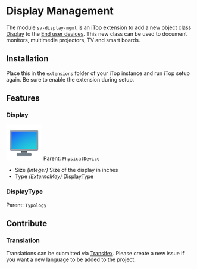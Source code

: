 # Display Management

The module `sv-display-mgmt` is an [iTop][1] extension to add a new object class [Display](#display) to the [End user devices][2].
This new class can be used to document monitors, multimedia projectors, TV and smart boards.

## Installation

Place this in the `extensions` folder of your iTop instance and run iTop setup again.
Be sure to enable the extension during setup.

## Features

### Display

![Display icon](asset/img/icons8-display.svg) Parent: `PhysicalDevice`

* Size _(Integer)_ Size of the display in inches
* Type _(ExternalKey)_ [DisplayType](#displaytype)

### DisplayType

Parent: `Typology`

## Contribute

### Translation

Translations can be submitted via [Transifex][3].
Please create a new issue if you want a new language to be added to the project.

[1]:https://www.itophub.io/
[2]:https://www.itophub.io/wiki/page?id=latest:datamodel:itop-endusers-devices
[3]:https://www.transifex.com/super-visions/sv-display-mgmt
